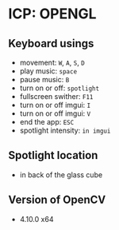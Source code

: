 # ICP: OPENGL

## Keyboard usings

* movement: `W`, `A`, `S`, `D`
* play music: `space`
* pause music: `B`
* turn on or off: `spotlight`
* fullscreen swither: `F11`
* turn on or off imgui: `I`
* turn on or off imgui: `V`
* end the app: `ESC`
* spotlight intensity: `in imgui`

## Spotlight location

* in back of the glass cube

## Version of OpenCV

* 4.10.0 x64